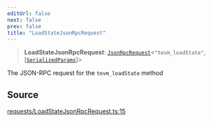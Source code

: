```yaml
---
editUrl: false
next: false
prev: false
title: "LoadStateJsonRpcRequest"
---
```


> **LoadStateJsonRpcRequest**: [`JsonRpcRequest`](/reference/jsonrpc/type-aliases/jsonrpcrequest/)\<`"tevm_loadState"`, [[`SerializedParams`](/reference/tevm/procedures-types/type-aliases/serializedparams/)]\>

The JSON-RPC request for the `tevm_loadState` method

## Source

[requests/LoadStateJsonRpcRequest.ts:15](https://github.com/evmts/tevm-monorepo/blob/main/packages/procedures-types/src/requests/LoadStateJsonRpcRequest.ts#L15)
